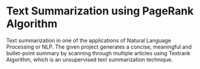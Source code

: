 # Text Summarization using PageRank Algorithm

Text summarization in one of the applications of Natural Language Processing or NLP. 
The given project generates a concise, meaningful and bullet-point summary by scanning through multiple articles using Textrank Algorithm, 
which is an unsupervised text summarization technique.
